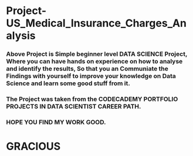 # Project-US_Medical_Insurance_Charges_Analysis
### Above Project is Simple beginner level DATA SCIENCE Project, Where you can have hands on experience on how to analyse and identify the results, So that you an Communiate the Findings with yourself to improve your knowledge on Data Science and learn some good stuff from it.
### The Project was taken from the CODECADEMY PORTFOLIO PROJECTS IN DATA SCIENTIST CAREER PATH.

### HOPE YOU FIND MY WORK GOOD.
# GRACIOUS 
